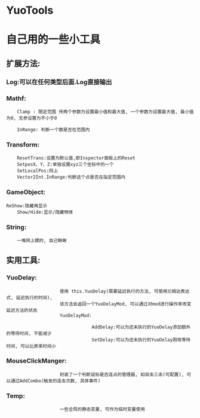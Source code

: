 # YuoTools
# 自己用的一些小工具
## 扩展方法:
###  	Log:可以在任何类型后面.Log直接输出
### 	Mathf:
		Clamp : 限定范围 传两个参数为设置最小值和最大值, 一个参数为设置最大值, 最小值为0, 无参设置为不小于0

        InRange: 判断一个数是否在范围内
### 	Transform:
        ResetTrans:设置为默认值,即Inspector面板上的Reset
        SetposX、Y、Z:单独设置xyz三个坐标中的一个
        SetLocalPos:同上
        Vector2Int.InRange:判断这个点是否在指定范围内
### 	GameObject:
    ReShow:隐藏再显示
        Show/Hide:显示/隐藏物体
### 	String:
        一堆网上嫖的, 自己瞅瞅
## 实用工具:
### 	YuoDelay:
                        使用 this.YuoDelay(需要延迟执行的方法, 可使用兰姆达表达式, 延迟执行的时间),
                        该方法会返回一个YuoDelayMod, 可以通过对mod进行操作来改变延迟方法的状态
                        YuoDelayMod:

                                    AddDelay:可以为还未执行的YuoDelay添加额外的等待时间, 不能减少
                                    SetDelay:可以为还未执行的YuoDelay刚改等待时间, 可以比原来时间小
### 	MouseClickManger:
                        封装了一个判断鼠标是否连点的管理器, 如双击三击(可配置), 可以通过AddCombo(触发的连击次数, 具体事件)
### 	Temp:
                        一些全局的静态变量, 可作为临时变量使用
